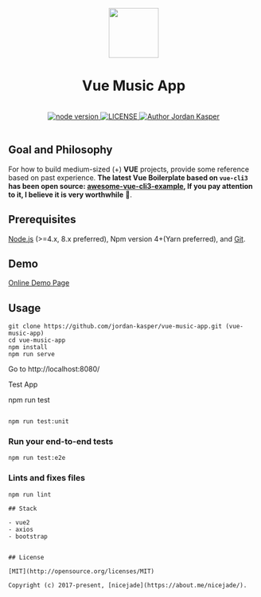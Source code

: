 <p align="center"><a href="https://vuejs.org" target="_blank"><img width="100"src="https://vuejs.org/images/logo.png"></a></p>

<h1 align="center"><strong>Vue Music App</strong></h1>

<br>

<div align="center">
  <a href="https://nodejs.org/en/">
    <img src="https://img.shields.io/badge/node-%3E%3D%208.0.0-green.svg" alt="node version">
  </a>
  <a href="https://github.com/nicejade/vue-boilerplate-template">
    <img src="https://img.shields.io/github/license/nicejade/vue-boilerplate-template.svg" alt="LICENSE">
  </a>
  <a href="https://about.me/nicejade"><img src="https://img.shields.io/badge/Author-Jordan Kasper-%23a696c8.svg" alt="Author Jordan Kasper"></a>
</div>

<br>

## Goal and Philosophy

For how to build medium-sized (+) **VUE** projects, provide some reference based on past experience. **The latest Vue Boilerplate based on `vue-cli3` has been open source: [awesome-vue-cli3-example](https://github.com/nicejade/awesome-vue-cli3-example), If you pay attention to it, I believe it is very worthwhile** 🎉.

## Prerequisites

[Node.js](https://nodejs.org/en/) (>=4.x, 8.x preferred), Npm version 4+(Yarn preferred), and [Git](https://git-scm.com/).

## Demo

[Online Demo Page](https://blog.lovejade.cn/vue-boilerplate-template/)

## Usage

```
git clone https://github.com/jordan-kasper/vue-music-app.git (vue-music-app)
cd vue-music-app
npm install 
npm run serve 
```

Go to http://localhost:8080/

Test App

npm run test
```

npm run test:unit
```

### Run your end-to-end tests
```
npm run test:e2e
```

### Lints and fixes files
```
npm run lint

## Stack

- vue2
- axios
- bootstrap


## License

[MIT](http://opensource.org/licenses/MIT)

Copyright (c) 2017-present, [nicejade](https://about.me/nicejade/).